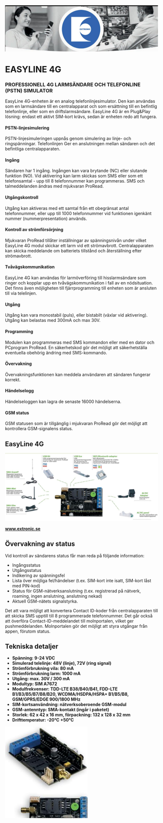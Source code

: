 ![](_page_0_Picture_0.jpeg)

# **EASYLINE 4G**

### PROFESSIONELL 4G LARMSÄNDARE OCH TELEFONLINE (PSTN) SIMULATOR

EasyLine 4G-enheten är en analog telefonlinjesimulator. Den kan användas som en larmsändare till en centralapparat och som ersättning till en befintlig telefonlinje, eller som en driftslarmsändare. EasyLine 4G är en Plug&Play lösning: endast ett aktivt SIM-kort krävs, sedan är enheten redo att fungera.

#### **PSTN-linjesimulering**

PSTN-linjesimuleringen uppnås genom simulering av linje- och ringspänningar. Telefonlinjen Ger en anslutningen mellan sändaren och det befintliga centralapparaten.

#### **Ingång**

Sändaren har 1 ingång. Ingången kan vara brytande (NC) eller slutande funktion (NO). Vid aktivering kan larm skickas som SMS eller som ett telefonsamtal - upp till 8 telefonnummer kan programmeras. SMS och talmeddelanden ändras med mjukvaran ProRead.

#### **Utgångskontroll**

Utgång kan aktiveras med ett samtal från ett obegränsat antal telefonnummer, eller upp till 1000 telefonnummer vid funktionen igenkänt nummer (nummerpresentation) används.

#### **Kontroll av strömförsörjning**

Mjukvaran ProRead tillåter inställningar av spänningsnivån under vilket EasyLine 4G modul skickar ett larm vid ett strömavbrott. Centralapparaten kan skicka meddelande om batteriets tillstånd och återställning efter strömavbrott.

#### **Tvåvägskommunikation**

EasyLine 4G kan användas för larmöverföring till hisslarmsändare som ringer och kopplar upp en tvåvägskommunikation i fall av en nödsituation. Det finns även möjligheten till fjärrprogramming till enheten som är ansluten till via telelinjen.

#### **Utgång**

Utgång kan vara monostabil (puls), eller bistabilt (växlar vid aktivering). Utgång kan belastas med 300mA och max 30V.

#### **Programming**

Modulen kan programmeras med SMS kommandon eller med en dator och PCprogram ProRead. En säkerhetskod gör det möjligt att säkerhetställa eventuella obehörig ändring med SMS-kommando.

#### **Övervakning**

Övervakningsfunktionen kan meddela användaren att sändaren fungerar korrekt.

#### **Händelselogg**

Händelseloggen kan lagra de senaste 16000 händelserna.

#### **GSM status**

GSM statusen som är tillgänglig i mjukvaran ProRead gör det möjligt att kontrollera GSM-signalens status.

## **EasyLine 4G**

![](_page_1_Figure_1.jpeg)

**www.extronic.se**

## **Övervakning av status**

Vid kontroll av sändarens status får man reda på följande information:

- Ingångsstatus
- Utgångsstatus
- Indikering av spänningsfel
- Lista över möjliga fel/händelser (t.ex. SIM-kort inte isatt, SIM-kort låst med PIN-kod)
- Status för GSM-nätverksanslutning (t.ex. registrerad på nätverk, roaming, ingen anslutning, anslutning nekad)
- Aktuell GSM-nätets signalstyrka.

Det att vara möjligt att konvertera Contact ID-koder från centralapparaten till att skicka SMS upptill till 8 programmerade telefonnummer. Det går också att överföra Contact-ID-meddelandet till molnportalen, vilket ger pushmeddelanden. Molnportalen gör det möjligt att styra utgångar från appen, förutom status.

## **Tekniska detaljer**

- **Spänning: 9-24 VDC**
- **Simulerad telelinje: 48V (linje), 72V (ring signal)**
- **Strömförbrukning vila: 80 mA**
- **Strömförbrukning larm: 1000 mA**
- **Utgång: max. 30V / 300 mA**
- **Modultyp: SIM A7672**
- **Modulfrekvenser: TDD-LTE B38/B40/B41, FDD-LTE B1/B3/B5/B7/B8/B20, WCDMA/HSDPA/HSPA+ B1/B5/B8, GSM/GPRS/EDGE 900/1800 MHz**
- **SIM-kortsanvändning: nätverksoberoende GSM-modul**
- **GSM-antenntyp: SMA-kontakt (ingår i paketet)**
- **Storlek: 62 x 42 x 16 mm, förpackning: 132 x 128 x 32 mm**
- **Drifttemperatur: -20°C +50°C**

![](_page_1_Picture_24.jpeg)